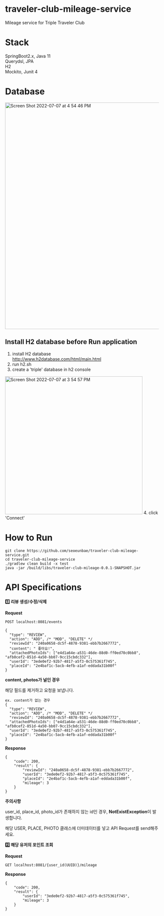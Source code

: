 # traveler-club-mileage-service
Mileage service for Triple Traveler Club

# Stack
SpringBoot2.x, Java 11
<br/>
Querydsl, JPA
<br/>
H2
<br/> 
Mockito, Junit 4
# Database
<img width="739" alt="Screen Shot 2022-07-07 at 4 54 46 PM" src="https://user-images.githubusercontent.com/71380240/177721761-f3d3188e-e052-4fca-87c9-202ecd762c9e.png">

## Install H2 database before Run application

1. install H2 database <br/>
http://www.h2database.com/html/main.html
2. run h2.sh
3. create a 'triple' database in h2 console
<img width="450" alt="Screen Shot 2022-07-07 at 3 54 57 PM" src="https://user-images.githubusercontent.com/71380240/177711401-1b5cba52-ab05-4e7d-8613-918d0156b8d6.png">
4. click 'Connect'

# How to Run
```
git clone https://github.com/seoeunbae/traveler-club-mileage-service.git
cd traveler-club-mileage-service
./gradlew clean build -x test
java -jar /build/libs/traveler-club-mileage-0.0.1-SNAPSHOT.jar
```
# API Specifications

**1️⃣ 리뷰 생성/수정/삭제**

  **Request**

  ```
  POST localhost:8081/events

  {
    "type": "REVIEW",
    "action": "ADD", /* "MOD", "DELETE" */
    "reviewId": "240a0658-dc5f-4878-9381-ebb7b2667772",
    "content": " 좋아요!",
    "attachedPhotoIds": ["e4d1a64e-a531-46de-88d0-ff0ed70c0bb8", "afb0cef2-851d-4a50-bb07-9cc15cbdc332"],
    "userId": "3ede0ef2-92b7-4817-a5f3-0c575361f745",
    "placeId": "2e4baf1c-5acb-4efb-a1af-eddada31b00f"
  }
  ```

  **content, photos가 널인 경우**

  해당 필드를 제거하고 요청을 보냅니다.

  ```
  ex. content가 없는 경우
  {
    "type": "REVIEW",
    "action": "ADD", /* "MOD", "DELETE" */
    "reviewId": "240a0658-dc5f-4878-9381-ebb7b2667772",
    "attachedPhotoIds": ["e4d1a64e-a531-46de-88d0-ff0ed70c0bb8", "afb0cef2-851d-4a50-bb07-9cc15cbdc332"],
    "userId": "3ede0ef2-92b7-4817-a5f3-0c575361f745",
    "placeId": "2e4baf1c-5acb-4efb-a1af-eddada31b00f"
  }
  ```
  **Response**

  ```
  {
      "code": 200,
      "result": {
          "reviewId": "240a0658-dc5f-4878-9381-ebb7b2667772",
          "userId": "3ede0ef2-92b7-4817-a5f3-0c575361f745",
          "placeId": "2e4baf1c-5acb-4efb-a1af-eddada31b00f",
          "mileage": 3
      }
  }
  ```

  **주의사항**

  user_id, place_id, photo_id가 존재하지 않는 id인 경우, **NotExistException**이 발생합니다.

  해당 USER, PLACE, PHOTO 클래스에 더미데이터를 넣고 API Request를 send해주세요.

**2️⃣ 해당 유저의 포인트 조회**

  **Request**

  ```
  GET localhost:8081/{user_id(UUID)}/mileage
  ```

  **Response**

  ```
  {
      "code": 200,
      "result": {
          "userId": "3ede0ef2-92b7-4817-a5f3-0c575361f745",
          "mileage": 3
      }
  }
  ```
